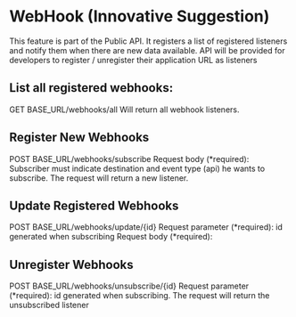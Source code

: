 # WebHook (Innovative Suggestion)
This feature is part of the Public API. It registers a list of registered listeners and notify them when there are new data available. API will be provided for developers to register / unregister their application URL as listeners

## List all registered webhooks:
GET	BASE_URL/webhooks/all
Will return all webhook listeners.

## Register New Webhooks
POST	BASE_URL/webhooks/subscribe 
Request body (*required):
Subscriber must indicate destination and event type (api) he wants to subscribe. The request will return a new listener. 

## Update Registered Webhooks
POST	BASE_URL/webhooks/update/{id}
Request parameter (*required): id generated when subscribing
Request body (*required):

## Unregister Webhooks
POST	BASE_URL/webhooks/unsubscribe/{id}
Request parameter (*required): id generated when subscribing.
The request will return the unsubscribed listener
